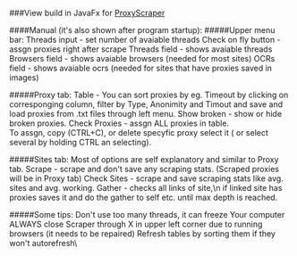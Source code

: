 ###View build in JavaFx for [ProxyScraper]

####Manual (it's also shown after program startup):
#####Upper menu bar:
            Threads input - set number of avaiable threads
            Check on fly button - assgn proxies right after scrape
            Threads field - shows avaiable threads
            Browsers field - shows avaiable browsers (needed for most sites)
            OCRs field - shows avaiable ocrs (needed for sites that have proxies saved in images)
		
#####Proxy tab:
            Table - You can sort proxies by eg. Timeout by clicking on corresponging column,
            filter by Type, Anonimity and Timout and save and load proxies from .txt files through left menu.
            Show broken - show or hide broken proxies. 
            Check Proxies - assgn ALL proxies in table.       
            To assgn, copy (CTRL+C), or delete specyfic proxy select it ( or select several by holding CTRL an selecting).
		
#####Sites tab:
            Most of options are self explanatory and similar to Proxy tab.
            Scrape - scrape and don't save any scraping stats. (Scraped proxies will be in Proxy tab)
            Check Sites - scrape and save scraping stats like avg. sites and avg. working.
            Gather - checks all links of site,\n if linked site has proxies saves it and do the gather to self etc. until max depth is reached.
		
#####Some tips:
            Don't use too many threads, it can freeze Your computer
            ALWAYS close Scraper through X in upper left corner due to running browsers (it needs to be repaired)
            Refresh tables by sorting them if they won't autorefresh\

   [ProxyScraper]: <https://github.com/PartTimeHackerman/ProxyScraper>